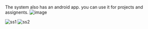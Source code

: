 The system also has an android app. you can use it for projects and assignents.
![image](https://github.com/xautik/Denkrypt-AES-DES-and-3DES-encryption-and-decryption-system-using-JS-HTML-and-CSS/assets/106868727/93f0d0f7-999a-4ca9-b49a-566d72668339)


![ss1](https://github.com/xautik/Denkrypt-AES-DES-and-3DES-encryption-and-decryption-system-using-JS-HTML-and-CSS/assets/106868727/a2a86b45-36fa-4c95-8ea1-240b50edd4ff)
![ss2](https://github.com/xautik/Denkrypt-AES-DES-and-3DES-encryption-and-decryption-system-using-JS-HTML-and-CSS/assets/106868727/b5c79a2c-5fc0-4aae-82bd-cc1d65398263)

